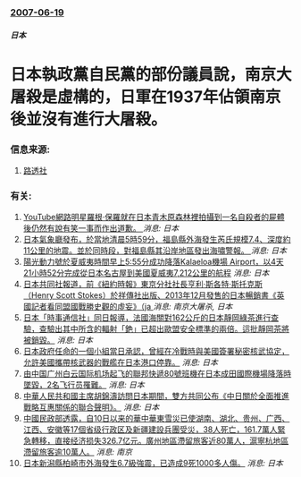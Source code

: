 ### [2007-06-19](/news/2007/06/19/index.md)

##### 日本
# 日本執政黨自民黨的部份議員說，南京大屠殺是虛構的，日軍在1937年佔領南京後並沒有進行大屠殺。




### 信息来源:

1. [路透社](https://web.archive.org/web/20070825203101/http://hk.news.yahoo.com/070619/3/29s2a.html)

### 有关:

1. [YouTube網路明星羅根·保羅就在日本青木原森林裡拍攝到一名自殺者的屍體後仍然有說有笑一事而作出道歉。 ](/zh/news/2018/01/3/YouTube網路明星羅根-保羅就在日本青木原森林裡拍攝到一名自殺者的屍體後仍然有說有笑一事而作出道歉.md) _消息: 日本_
2. [日本氣象廳發布，於當地清晨5時59分，福島縣外海發生芮氏規模7.4、深度約11公里的地震。並於同時段，對福島縣其沿岸地區發出海嘯警報。 ](/zh/news/2016/11/22/日本氣象廳發布-於當地清晨5時59分-福島縣外海發生芮氏規模74-深度約11公里的地震-並於同時段-對福島縣其沿岸地區.md) _消息: 日本_
3. [ 陽光動力號於夏威夷時間早上5:55分成功降落Kalaeloa機場 Airport，以4天21小時52分完成從日本名古屋到美國夏威夷7,212公里的航程](/zh/news/2015/07/3/陽光動力號於夏威夷時間早上5-55分成功降落Kalaeloa機場-Airport-以4天21小時52分完成從日本名古屋.md) _消息: 日本_
4. [ 日本共同社報道，前《紐約時報》東京分社社長亨利·斯各特·斯托克斯（Henry Scott Stokes）於祥傳社出版、2013年12月發售的日本暢銷書《英國記者看同盟國戰勝史觀的虛妄》（ja ](/zh/news/2014/05/8/日本共同社報道-前-紐約時報-東京分社社長亨利-斯各特-斯托克斯-Henry-Scott-Stokes-於祥傳社出版.md) _消息: 南京大屠杀, 日本_
5. [ 日本「時事通信社」同日報導，法國海關對162公斤的日本靜岡綠茶進行查驗，查驗出其中所含的輻射「銫」已超出歐盟安全標準的兩倍。這批靜岡茶將被銷毀。](/zh/news/2011/06/18/日本-時事通信社-同日報導-法國海關對162公斤的日本靜岡綠茶進行查驗-查驗出其中所含的輻射-銫-已超出歐盟安全標準的.md) _消息: 日本_
6. [ 日本政府任命的一個小組當日承認，曾經在冷戰時與美國簽署秘密核武協定，允許美國攜帶核武器的戰艦在日本港口停靠。](/zh/news/2010/03/9/日本政府任命的一個小組當日承認-曾經在冷戰時與美國簽署秘密核武協定-允許美國攜帶核武器的戰艦在日本港口停靠.md) _消息: 日本_
7. [由中国广州白云国际机场起飞的聯邦快遞80號班機在日本成田國際機場降落時墜毀，2名飞行员罹難。](/zh/news/2009/03/23/由中国广州白云国际机场起飞的聯邦快遞80號班機在日本成田國際機場降落時墜毀-2名飞行员罹難.md) _消息: 日本_
8. [中華人民共和國主席胡錦濤訪問日本期間，雙方共同公布《中日關於全面推進戰略互惠關係的聯合聲明》。](/zh/news/2008/05/7/中華人民共和國主席胡錦濤訪問日本期間-雙方共同公布-中日關於全面推進戰略互惠關係的聯合聲明.md) _消息: 日本_
9. [中國民政部透露，自10日以来的華中華東雪災已使湖南、湖北、贵州、广西、江西、安徽等17個省级行政区及新疆建設兵團受災，38人死亡，161.7萬人緊急轉移，直接经济损失326.7亿元。廣州地區滯留旅客近80萬人，滬寧杭地區滯留旅客逾10萬人。](/zh/news/2008/01/30/中國民政部透露-自10日以来的華中華東雪災已使湖南-湖北-贵州-广西-江西-安徽等17個省级行政区及新疆建設兵團受災-3.md) _消息: 南京_
10. [日本新潟縣柏崎市外海發生6.7級強震，已造成9死1000多人傷。](/zh/news/2007/07/16/日本新潟縣柏崎市外海發生67級強震-已造成9死1000多人傷.md) _消息: 日本_
